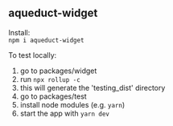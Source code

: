 ## aqueduct-widget

Install:<br>
`npm i aqueduct-widget`

To test locally:
1. go to packages/widget
2. run `npx rollup -c`
3. this will generate the 'testing_dist' directory
4. go to packages/test
5. install node modules (e.g. `yarn`)
6. start the app with `yarn dev`